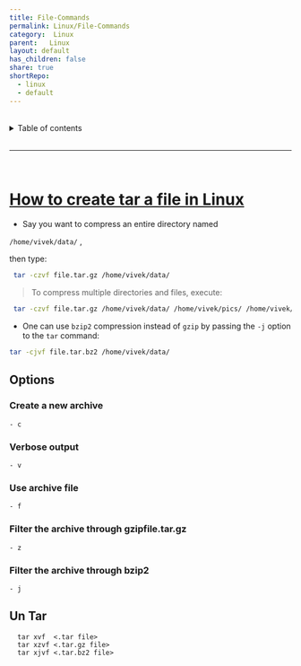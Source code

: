 ```yaml
---  
title: File-Commands  
permalink: Linux/File-Commands  
category:  Linux  
parent:   Linux  
layout: default  
has_children: false  
share: true  
shortRepo:  
  - linux  
  - default  
---  
```

  
  
<br/>  
  
<details markdown="block">  
<summary>  
Table of contents  
</summary>  
{: .text-delta }  
1. TOC  
{:toc}  
</details>  
  
<br/>  
  
***  
  
<br/>  
  
# [How to create tar a file in Linux](https://www.cyberciti.biz/faq/how-to-tar-a-file-in-linux-using-command-line/)  
  
- Say you want to compress an entire directory named  
  
`/home/vivek/data/` ,  
  
then type:  
  
```bash  
 tar -czvf file.tar.gz /home/vivek/data/  
```  
  
> To compress multiple directories and files, execute:  
  
```bash  
 tar -czvf file.tar.gz /home/vivek/data/ /home/vivek/pics/ /home/vivek/.accounting.db  
```  
  
- One can use `bzip2` compression instead of `gzip` by passing the `-j` option to the `tar` command:  
  
```bash  
tar -cjvf file.tar.bz2 /home/vivek/data/  
```  
  
## Options  
  
### Create a new archive  
  
```- c ```  
  
### Verbose output  
  
```- v ```  
  
### Use archive file  
  
```- f ```  
  
### Filter the archive through gzipfile.tar.gz  
  
```- z ```  
  
### Filter the archive through bzip2  
  
```- j ```  
  
## Un Tar  
  
```  
  tar xvf  <.tar file>  
  tar xzvf <.tar.gz file>  
  tar xjvf <.tar.bz2 file>  
```  

